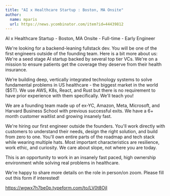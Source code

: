 ```yaml
---
title: "AI x Healthcare Startup : Boston, MA Onsite"
author:
  name: mparis
  url: https://news.ycombinator.com/item?id=44439812
---
```

AI x Healthcare Startup - Boston, MA Onsite - Full-time - Early Engineer

We&#x27;re looking for a backend-leaning fullstack dev. You will be one of the first engineers outside of the founding team. Here is a bit more about us:
We&#x27;re a seed stage AI startup backed by several top tier VCs.
We&#x27;re on a mission to ensure patients get the coverage they deserve from their health insurance.

We’re building deep, vertically integrated technology systems to solve fundamental problems in US healthcare - the biggest market in the world ($5T). We use AWS, K8s, React, and Rust but there is no requirement to have prior experience with them specifically. We&#x27;ll teach you!

We are a founding team made up of ex-YC, Amazon, Meta, Microsoft, and Harvard Business School with previous successful exits. We have a 6+ month customer waitlist and growing insanely fast.

We&#x27;re hiring our first engineer outside the founders. You&#x27;ll work directly with customers to understand their needs, design the right solution, and build from zero to one. You&#x27;ll own entire parts of the roadmap and tech stack while wearing multiple hats. Most important characteristics are resilience, work ethic, and curiosity. We care about slope, not where you are today.

This is an opportunity to work in an insanely fast paced, high ownership environment while solving real problems in healthcare.

We&#x27;re happy to share more details on the role in person&#x2F;on zoom. Please fill out this form if interested!

<a href="https:&#x2F;&#x2F;wgwx7h7be0p.typeform.com&#x2F;to&#x2F;LV0t8OjI" rel="nofollow">https:&#x2F;&#x2F;wgwx7h7be0p.typeform.com&#x2F;to&#x2F;LV0t8OjI</a>
<JobApplication />

